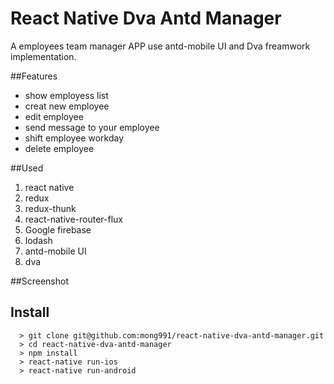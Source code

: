 # React Native  Dva Antd Manager

A employees team manager APP use antd-mobile UI and Dva freamwork implementation.

##Features
- show employess list
- creat new employee
- edit employee
- send message to your employee
- shift employee workday
- delete employee

##Used
1. react native
2. redux
3. redux-thunk
4. react-native-router-flux
5. Google firebase
6. lodash
7. antd-mobile UI
8. dva

##Screenshot


## Install
```
  > git clone git@github.com:mong991/react-native-dva-antd-manager.git
  > cd react-native-dva-antd-manager
  > npm install
  > react-native run-ios
  > react-native run-android
```
